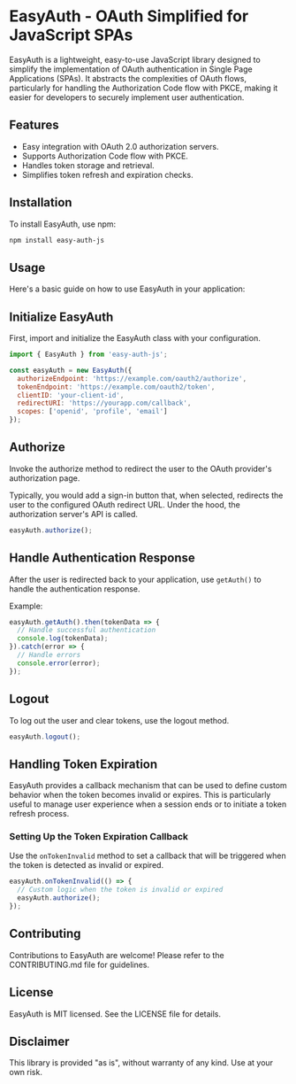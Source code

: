 # EasyAuth - OAuth Simplified for JavaScript SPAs

EasyAuth is a lightweight, easy-to-use JavaScript library designed to simplify the implementation of OAuth authentication in Single Page Applications (SPAs). It abstracts the complexities of OAuth flows, particularly for handling the Authorization Code flow with PKCE, making it easier for developers to securely implement user authentication.

## Features

- Easy integration with OAuth 2.0 authorization servers.
- Supports Authorization Code flow with PKCE.
- Handles token storage and retrieval.
- Simplifies token refresh and expiration checks.

## Installation

To install EasyAuth, use npm:

```bash
npm install easy-auth-js
```

## Usage

Here's a basic guide on how to use EasyAuth in your application:

## Initialize EasyAuth

First, import and initialize the EasyAuth class with your configuration.

```javascript
import { EasyAuth } from 'easy-auth-js';

const easyAuth = new EasyAuth({
  authorizeEndpoint: 'https://example.com/oauth2/authorize',
  tokenEndpoint: 'https://example.com/oauth2/token',
  clientID: 'your-client-id',
  redirectURI: 'https://yourapp.com/callback',
  scopes: ['openid', 'profile', 'email']
});
```

## Authorize

Invoke the authorize method to redirect the user to the OAuth provider's authorization page.

Typically, you would add a sign-in button that, when selected, redirects the user to the configured OAuth redirect URL. Under the hood, the authorization server's API is called.

```javascript
easyAuth.authorize();
```

## Handle Authentication Response

After the user is redirected back to your application, use `getAuth()` to handle the authentication response.

Example:

```javascript
easyAuth.getAuth().then(tokenData => {
  // Handle successful authentication
  console.log(tokenData);
}).catch(error => {
  // Handle errors
  console.error(error);
});
```

## Logout

To log out the user and clear tokens, use the logout method.

```javascript
easyAuth.logout();
```

## Handling Token Expiration

EasyAuth provides a callback mechanism that can be used to define custom behavior when the token becomes invalid or expires. This is particularly useful to manage user experience when a session ends or to initiate a token refresh process.

### Setting Up the Token Expiration Callback

Use the `onTokenInvalid` method to set a callback that will be triggered when the token is detected as invalid or expired.

```javascript
easyAuth.onTokenInvalid(() => {
  // Custom logic when the token is invalid or expired
  easyAuth.authorize();
});
```

## Contributing

Contributions to EasyAuth are welcome! Please refer to the CONTRIBUTING.md file for guidelines.

## License

EasyAuth is MIT licensed. See the LICENSE file for details.

## Disclaimer

This library is provided "as is", without warranty of any kind. Use at your own risk.
